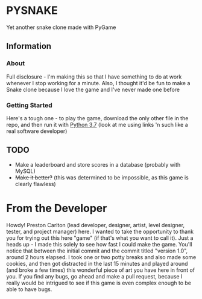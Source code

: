 # PYSNAKE
Yet another snake clone made with PyGame

## Information

### About
Full disclosure - I'm making this so that I have something to do at work whenever I stop working for a minute.
Also, I thought it'd be fun to make a Snake clone because I love the game and I've never made one before

### Getting Started
Here's a tough one - to play the game, download the only other file in the repo, and then run it with [Python 3.7](https://www.python.org/downloads/) (look at me using links 'n such like a real software developer)

## TODO
- Make a leaderboard and store scores in a database (probably with MySQL)
- ~~Make it better?~~ (this was determined to be impossible, as this game is clearly flawless)

# From the Developer
Howdy! Preston Carlton (lead developer, designer, artist, level designer, tester, and project manager) here. I wanted to take the opportunity to thank you for trying out this here "game" (if that's what you want to call it). Just a heads up - I made this solely to see how fast I could make the game. You'll notice that between the initial commit and the commit titled "version 1.0", around 2 hours elapsed. I took one or two potty breaks and also made some cookies, and then got distracted in the last 15 minutes and played around (and broke a few times) this wonderful piece of art you have here in front of you. If you find any bugs, go ahead and make a pull request, because I really would be intrigued to see if this game is even complex enough to be able to have bugs.
